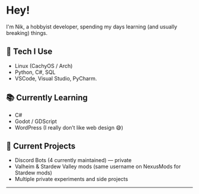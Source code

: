 # Hey!

I'm Nik, a hobbyist developer, spending my days learning (and usually breaking) things.

## 🔧 Tech I Use
- Linux (CachyOS / Arch)
- Python, C#, SQL
- VSCode, Visual Studio, PyCharm.

## 📚 Currently Learning
- C#
- Godot / GDScript
- WordPress (I really don’t like web design 😅)

## 🚀 Current Projects
- Discord Bots (4 currently maintained) — private
- Valheim & Stardew Valley mods (same username on NexusMods for Stardew mods)
- Multiple private experiments and side projects

---

